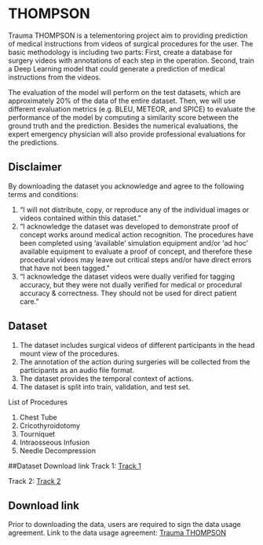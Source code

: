 # THOMPSON

Trauma THOMPSON is a telementoring project aim to providing prediction of medical instructions from videos of surgical procedures for the user.
The basic methodology is including two parts: First, create a database for surgery videos with annotations of each step in the operation. Second, train a Deep Learning model that could generate a prediction of medical instructions from the videos.

The evaluation of the model will perform on the test datasets, which are approximately 20% of the data of the entire dataset. Then, we will use different evaluation metrics (e.g. BLEU, METEOR, and SPICE) to evaluate the performance of the model by computing a similarity score between the ground truth and the prediction. Besides the numerical evaluations, the expert emergency physician will also provide professional evaluations for the predictions.
## Disclaimer
By downloading the dataset you acknowledge and agree to the following terms and conditions:
1. “I will not distribute, copy, or reproduce any of the individual images or videos contained within this dataset.”
2. “I acknowledge the dataset was developed to demonstrate proof of concept works around medical action recognition. The procedures have been completed using ‘available’ simulation equipment and/or ‘ad hoc’ available equipment to evaluate a proof of concept, and therefore these procedural videos may leave out critical steps and/or have direct errors that have not been tagged." 
3. “I acknowledge the dataset videos were dually verified for tagging accuracy, but they were not dually verified for medical or procedural accuracy & correctness. They should not be used for direct patient care.”

## Dataset
1. The dataset includes surgical videos of different participants in the head mount view of the procedures.
2. The annotation of the action during surgeries will be collected from the participants as an audio file format.
3. The dataset provides the temporal context of actions.
4. The dataset is split into train, validation, and test set.

List of Procedures
1. Chest Tube
2. Cricothyroidotomy
3. Tourniquet
4. Intraosseous Infusion
5. Needle Decompression
   
##Dataset Download link
Track 1: [Track 1](https://drive.google.com/drive/folders/1kuJBq5IhAXpEFoYNuSqpZb-SVWGrEen8?usp=drive_link)

Track 2: [Track 2](https://purdue0-my.sharepoint.com/:u:/g/personal/jiang841_purdue_edu/EYy9L8cxfKxBgprW4J3StAEBK1HBTRmcUE16TvSdUuNMtg?e=cDuFrG)


## Download link
Prior to downloading the data, users are required to sign the data usage agreement.
Link to the data usage agreement: [Trauma THOMPSON](https://shorturl.at/afvMP)

